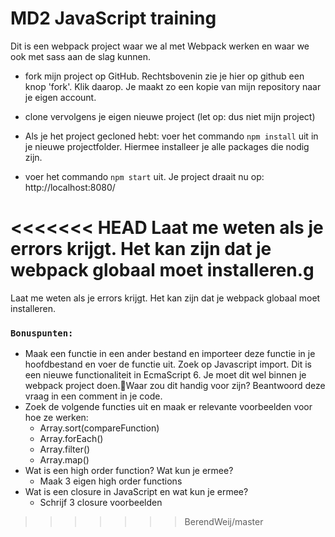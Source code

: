 # MD2 JavaScript training

Dit is een webpack project waar we al met Webpack werken en waar we ook met sass aan de slag kunnen.

* fork mijn project op GitHub. Rechtsbovenin zie je hier op github een knop 'fork'. Klik daarop. Je maakt zo een kopie van mijn repository naar je eigen account.

* clone vervolgens je eigen nieuwe project (let op: dus niet mijn project)

* Als je het project gecloned hebt: voer het commando `npm install` uit in je nieuwe projectfolder. Hiermee installeer je alle packages die nodig zijn.

* voer het commando `npm start` uit. Je project draait nu op: http://localhost:8080/

<<<<<<< HEAD
Laat me weten als je errors krijgt. Het kan zijn dat je webpack globaal moet installeren.g
=======
Laat me weten als je errors krijgt. Het kan zijn dat je webpack globaal moet installeren.

### `Bonuspunten:`

* Maak een functie in een ander bestand en importeer deze functie in je hoofdbestand en voer de functie uit. Zoek op Javascript import. Dit is een nieuwe functionaliteit in EcmaScript 6. Je moet dit wel binnen je webpack project doen.Waar zou dit handig voor zijn? Beantwoord deze vraag in een comment in je code.
* Zoek de volgende functies uit en maak er relevante voorbeelden voor hoe ze werken:
    * Array.sort(compareFunction)
    * Array.forEach()
    * Array.filter()
    * Array.map()
* Wat is een high order function? Wat kun je ermee?
    * Maak 3 eigen high order functions
* Wat is een closure in JavaScript en wat kun je ermee?
    * Schrijf 3 closure voorbeelden
>>>>>>> BerendWeij/master
